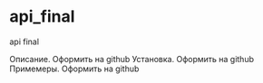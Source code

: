 # api_final
api final

Описание. Оформить на github
Установка. Оформить на github
Примемеры. Оформить на github
